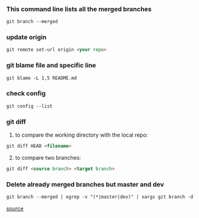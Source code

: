 ### This command line lists all the merged branches
```html
git branch --merged
```

### update origin
```html
git remote set-url origin <your repo>
```

### git blame file and specific line
```html
git blame -L 1,5 README.md
```

### check config
```html
git config --list
```

### git diff
1. to compare the working directory with the local repo:

```html
git diff HEAD <filename>
```

2. to compare two branches:

```html
git diff <source branch> <target branch>
```

### Delete already merged branches but master and dev

```html
git branch --merged | egrep -v "(*|master|dev)" | xargs git branch -d
```
[source](https://github.com/Tikam02/DevOps-Guide/blob/master/CI-CD/git/git-advanced-commands.md)
